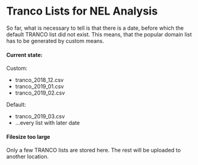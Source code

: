 # Tranco Lists for NEL Analysis

So far, what is necessary to tell is that there is a date, before which the default TRANCO list did not exist.
This means, that the popular domain list has to be generated by custom means.

#### Current state: 

Custom:
- tranco_2018_12.csv 
- tranco_2019_01.csv 
- tranco_2019_02.csv 

Default:
- tranco_2019_03.csv
- ...every list with later date

#### Filesize too large

Only a few TRANCO lists are stored here. The rest will be uploaded to another location.
